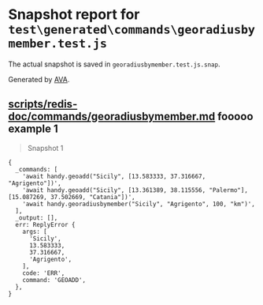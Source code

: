 # Snapshot report for `test\generated\commands\georadiusbymember.test.js`

The actual snapshot is saved in `georadiusbymember.test.js.snap`.

Generated by [AVA](https://ava.li).

## [scripts/redis-doc/commands/georadiusbymember.md](../../../../scripts/redis-doc/commands/georadiusbymember.md) fooooo example 1

> Snapshot 1

    {
      _commands: [
        'await handy.geoadd("Sicily", [13.583333, 37.316667, "Agrigento"])',
        'await handy.geoadd("Sicily", [13.361389, 38.115556, "Palermo"], [15.087269, 37.502669, "Catania"])',
        'await handy.georadiusbymember("Sicily", "Agrigento", 100, "km")',
      ],
      _output: [],
      err: ReplyError {
        args: [
          'Sicily',
          13.583333,
          37.316667,
          'Agrigento',
        ],
        code: 'ERR',
        command: 'GEOADD',
      },
    }
